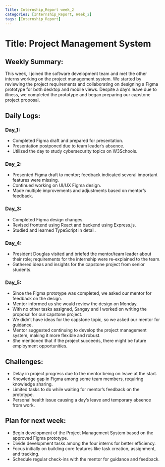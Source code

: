 ```yaml
---
Title: Internship_Report week_2
categories: [Internship_Report, Week_2]
tags: [Internship_Report]
---
```


# Title: Project Management System

## Weekly Summary:
This week, I joined the software development team and met the other interns working on the project management system. We started by reviewing the project requirements and collaborating on designing a Figma prototype for both desktop and mobile views. Despite a day’s leave due to illness, we completed the prototype and began preparing our capstone project proposal.

## Daily Logs:

### Day_1:
- Completed Figma draft and prepared for presentation.
- Presentation postponed due to team leader’s absence.
- Utilized the day to study cybersecurity topics on W3Schools.

### Day_2:
- Presented Figma draft to mentor; feedback indicated several important features were missing.
- Continued working on UI/UX Figma design.
- Made multiple improvements and adjustments based on mentor’s feedback.

### Day_3:
- Completed Figma design changes.
- Revised frontend using React and backend using Express.js.
- Studied and learned TypeScript in detail.

### Day_4:
- President Douglas visited and briefed the mentor/team leader about their role; requirements for the internship were re-explained to the team.
- Gathered ideas and insights for the capstone project from senior students.

### Day_5:
- Since the Figma prototype was completed, we asked our mentor for feedback on the design.
- Mentor informed us she would review the design on Monday.
- With no other tasks assigned, Sangay and I worked on writing the proposal for our capstone project.
- We didn’t have ideas for the capstone topic, so we asked our mentor for guidance.
- Mentor suggested continuing to develop the project management system, making it more flexible and robust.
- She mentioned that if the project succeeds, there might be future employment opportunities.

## Challenges:
- Delay in project progress due to the mentor being on leave at the start.
- Knowledge gap in Figma among some team members, requiring knowledge sharing.
- Limited tasks to do while waiting for mentor’s feedback on the prototype.
- Personal health issue causing a day’s leave and temporary absence from work.

## Plan for next week:
- Begin development of the Project Management System based on the approved Figma prototype.
- Divide development tasks among the four interns for better efficiency.
- Focus initially on building core features like task creation, assignment, and tracking.
- Schedule regular check-ins with the mentor for guidance and feedback.